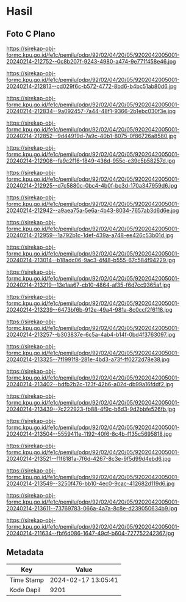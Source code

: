 # Hasil

## Foto C Plano

https://sirekap-obj-formc.kpu.go.id/fe1c/pemilu/pdpr/92/02/04/20/05/9202042005001-20240214-212752--0c8b207f-9243-4980-a474-9e771f458e46.jpg

https://sirekap-obj-formc.kpu.go.id/fe1c/pemilu/pdpr/92/02/04/20/05/9202042005001-20240214-212813--cd029f6c-b572-4772-8bd6-b4bc51ab80d6.jpg

https://sirekap-obj-formc.kpu.go.id/fe1c/pemilu/pdpr/92/02/04/20/05/9202042005001-20240214-212834--9a092457-7a44-48f1-9366-2b1ebc030f3e.jpg

https://sirekap-obj-formc.kpu.go.id/fe1c/pemilu/pdpr/92/02/04/20/05/9202042005001-20240214-212852--9d44919d-7a9c-40b1-8075-0f86726a8580.jpg

https://sirekap-obj-formc.kpu.go.id/fe1c/pemilu/pdpr/92/02/04/20/05/9202042005001-20240214-212908--fa9c2f16-1849-436d-955c-c39c5b58257d.jpg

https://sirekap-obj-formc.kpu.go.id/fe1c/pemilu/pdpr/92/02/04/20/05/9202042005001-20240214-212925--d7c5880c-0bc4-4b0f-bc3d-170a347959d6.jpg

https://sirekap-obj-formc.kpu.go.id/fe1c/pemilu/pdpr/92/02/04/20/05/9202042005001-20240214-212942--a9aea75a-5e6a-4b43-8034-7657ab3d6d6e.jpg

https://sirekap-obj-formc.kpu.go.id/fe1c/pemilu/pdpr/92/02/04/20/05/9202042005001-20240214-212959--1a792b1c-1def-439a-a748-ee426c53b01d.jpg

https://sirekap-obj-formc.kpu.go.id/fe1c/pemilu/pdpr/92/02/04/20/05/9202042005001-20240214-213014--b18adc06-9ac3-4f48-b555-67c584f94229.jpg

https://sirekap-obj-formc.kpu.go.id/fe1c/pemilu/pdpr/92/02/04/20/05/9202042005001-20240214-213219--13e1aa67-cb10-4864-af35-f6d7cc9365af.jpg

https://sirekap-obj-formc.kpu.go.id/fe1c/pemilu/pdpr/92/02/04/20/05/9202042005001-20240214-213239--6473bf6b-912e-49a4-981a-8c0ccf2f6118.jpg

https://sirekap-obj-formc.kpu.go.id/fe1c/pemilu/pdpr/92/02/04/20/05/9202042005001-20240214-213257--b303837e-6c5a-4ab4-b14f-0bd4f3763097.jpg

https://sirekap-obj-formc.kpu.go.id/fe1c/pemilu/pdpr/92/02/04/20/05/9202042005001-20240214-213325--7f1991f8-281e-4bd3-a73f-ff0272d78e38.jpg

https://sirekap-obj-formc.kpu.go.id/fe1c/pemilu/pdpr/92/02/04/20/05/9202042005001-20240214-213402--bdfb2b2c-123f-42b6-a02d-db99a16fddf2.jpg

https://sirekap-obj-formc.kpu.go.id/fe1c/pemilu/pdpr/92/02/04/20/05/9202042005001-20240214-213439--7c222923-fb88-4f9c-b6d3-9d2bbfe526fb.jpg

https://sirekap-obj-formc.kpu.go.id/fe1c/pemilu/pdpr/92/02/04/20/05/9202042005001-20240214-213504--5559411e-1192-40f6-8c4b-f135c5695818.jpg

https://sirekap-obj-formc.kpu.go.id/fe1c/pemilu/pdpr/92/02/04/20/05/9202042005001-20240214-213521--f1f6181a-7f6d-4267-8c3e-9f5d99d4ebd6.jpg

https://sirekap-obj-formc.kpu.go.id/fe1c/pemilu/pdpr/92/02/04/20/05/9202042005001-20240214-213549--3250f476-bb10-4ec0-9cac-412682d119d6.jpg

https://sirekap-obj-formc.kpu.go.id/fe1c/pemilu/pdpr/92/02/04/20/05/9202042005001-20240214-213611--73769783-066a-4a7a-8c8e-d239050634b9.jpg

https://sirekap-obj-formc.kpu.go.id/fe1c/pemilu/pdpr/92/02/04/20/05/9202042005001-20240214-211634--fbf6d086-1647-49cf-b604-727752242367.jpg


## Metadata

| Key        | Value               |
| ---------- | ------------------- |
| Time Stamp | 2024-02-17 13:05:41 |
| Kode Dapil | 9201                |



